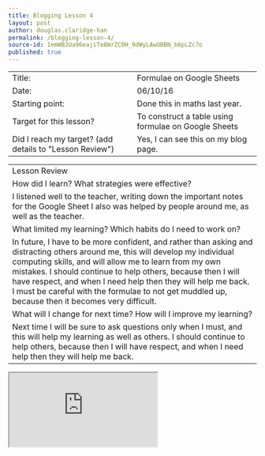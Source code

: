 ```yaml
---
title: Blogging Lesson 4
layout: post
author: douglas.claridge-han
permalink: /blogging-lesson-4/
source-id: 1emWBJUa96eajiTe8WrZC0H_9dWyLAwUBBN_b6pLZc7o
published: true
---
```

<table>
  <tr>
    <td>Title:</td>
    <td>Formulae on Google Sheets</td>
  </tr>
  <tr>
    <td>Date:</td>
    <td>06/10/16</td>
  </tr>
  <tr>
    <td>Starting point:</td>
    <td>Done this in maths last year.</td>
  </tr>
  <tr>
    <td>Target for this lesson?</td>
    <td>To construct a table using formulae on Google Sheets</td>
  </tr>
  <tr>
    <td>Did I reach my target? 
(add details to "Lesson Review")</td>
    <td>Yes, I can see this on my blog page.</td>
  </tr>
</table>


<table>
  <tr>
    <td>Lesson Review</td>
  </tr>
  <tr>
    <td>How did I learn? What strategies were effective? </td>
  </tr>
  <tr>
    <td>I listened well to the teacher, writing down the important notes for the Google Sheet
I also was helped by people around me, as well as the teacher.</td>
  </tr>
  <tr>
    <td>What limited my learning? Which habits do I need to work on? </td>
  </tr>
  <tr>
    <td>In future, I have to be more confident, and rather than asking and distracting others around me, this will develop my individual computing skills, and will allow me to learn from my own mistakes. I should continue to help others, because then I will have respect, and when I need help then they will help me back. I must be careful with the formulae to not get muddled up, because then it becomes very difficult.</td>
  </tr>
  <tr>
    <td>What will I change for next time? How will I improve my learning?</td>
  </tr>
  <tr>
    <td>Next time I will be sure to ask questions only when I must, and this will help my learning as well as others.  I should continue to help others, because then I will have respect, and when I need help then they will help me back.</td>
  </tr>
</table>
<iframe src="https://docs.google.com/spreadsheets/d/1-dD5h0dTgaP5_Bmpl8lKHsAOZmMDu9e9sYRXZAddGo4/pubhtml?widget=true&amp;headers=false"></iframe>


